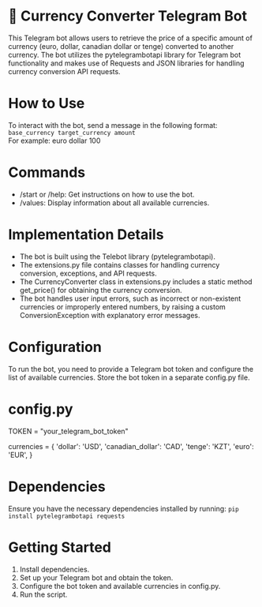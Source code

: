 # 🤖 Currency Converter Telegram Bot 
This Telegram bot allows users to retrieve the price of a specific amount of currency (euro, dollar, canadian dollar or tenge) converted to another currency. The bot utilizes the pytelegrambotapi library for Telegram bot functionality and makes use of Requests and JSON libraries for handling currency conversion API requests.
# How to Use
To interact with the bot, send a message in the following format: ```base_currency target_currency amount```  
For example: euro dollar 100

# Commands
- /start or /help: Get instructions on how to use the bot.
- /values: Display information about all available currencies.

# Implementation Details
- The bot is built using the Telebot library (pytelegrambotapi).
- The extensions.py file contains classes for handling currency conversion, exceptions, and API requests.
- The CurrencyConverter class in extensions.py includes a static method get_price() for obtaining the currency conversion.
- The bot handles user input errors, such as incorrect or non-existent currencies or improperly entered numbers, by raising a custom ConversionException with explanatory error messages.

# Configuration
To run the bot, you need to provide a Telegram bot token and configure the list of available currencies. Store the bot token in a separate config.py file.

# config.py
TOKEN = "your_telegram_bot_token"

currencies = {
            'dollar': 'USD',
            'canadian_dollar': 'CAD',
            'tenge': 'KZT',
            'euro': 'EUR',
}

# Dependencies
Ensure you have the necessary dependencies installed by running:
```pip install pytelegrambotapi requests```

# Getting Started
1. Install dependencies.
2. Set up your Telegram bot and obtain the token.
3. Configure the bot token and available currencies in config.py.
4. Run the script.

